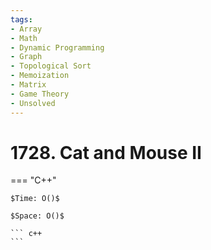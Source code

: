 ```yaml
---
tags:
- Array
- Math
- Dynamic Programming
- Graph
- Topological Sort
- Memoization
- Matrix
- Game Theory
- Unsolved
---
```



# 1728. Cat and Mouse II

=== "C++"

    $Time: O()$

    $Space: O()$

    ``` c++
    ```